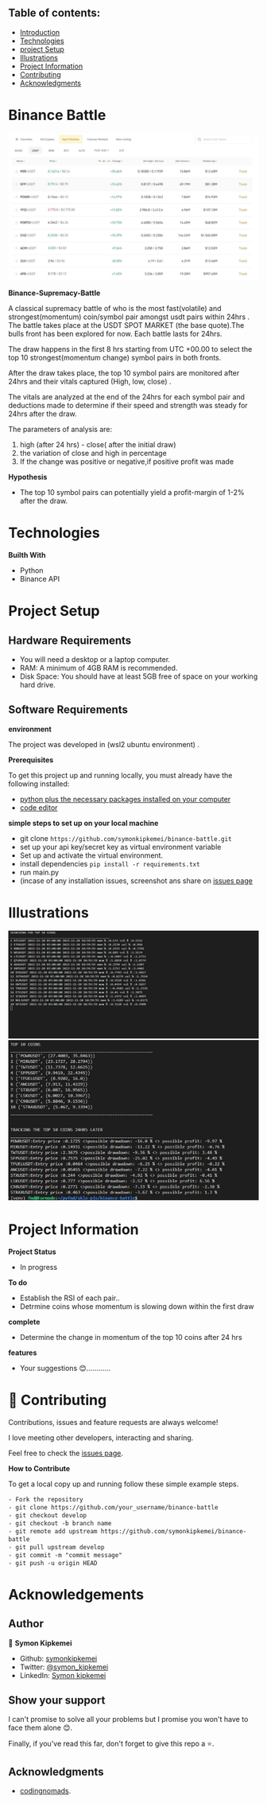 
## Table of contents:
- [Introduction](#intro)
- [Technologies](#tech)
- [project Setup](#projo)
- [Illustrations](#illus)
- [Project Information](#info)
- [Contributing](#contri)
- [Acknowledgments](#know)

<INTRODUCTION>

<h1 id="intro">Binance Battle</h1>

![Networth](img/battle.JPG)

**Binance-Supremacy-Battle**

A classical supremacy battle of who is the most fast(volatile) and strongest(momentum) coin/symbol pair  amongst usdt pairs within 24hrs . The battle takes place at the USDT SPOT MARKET (the base quote).The bulls front has been explored for now. Each battle lasts for 24hrs.

The draw  happens in the first 8 hrs starting from UTC +00.00  to select the top 10 strongest(momentum change) symbol pairs  in both fronts.

After the draw takes place, the top 10 symbol pairs are monitored after 24hrs and their vitals captured (High, low, close) .

The vitals are analyzed at the end of the 24hrs for each symbol pair and deductions made to determine if their speed and strength was steady for 24hrs after the draw.

The parameters of analysis are:

1. high (after 24 hrs) - close( after the initial draw)
2. the variation of close and high in percentage
4. If the change was positive or negative,if positive profit was made


**Hypothesis**

- The top 10 symbol pairs can potentially yield a profit-margin of 1-2% after the draw.


<TECHNOLOGIES>

<h1 id="tech">Technologies</h1>

**Builth With**
- Python
- Binance API


<PROJECT-SETUP>

<h1 id="projo">Project Setup</h1>


## Hardware Requirements
- You will need a desktop or a laptop computer.
- RAM: A minimum of 4GB RAM is recommended.
- Disk Space: You should have at least 5GB free of space on your working hard drive.

## Software Requirements

**environment**

The project was developed in (wsl2 ubuntu environment) .

**Prerequisites**

To get this project up and running locally, you must already have the following installed:
- [python plus the necessary packages installed on your computer](https://www.python.org/downloads/)
- [code editor ](https://code.visualstudio.com/)


**simple steps to set up on your local machine**

- git clone ```https://github.com/symonkipkemei/binance-battle.git ```
- set up your api key/secret key as virtual environment variable
- Set up and activate the virtual environment.
- install dependencies ```pip install -r requirements.txt```
- run main.py
- (incase of any installation issues,  screenshot ans share on [issues page](https://github.com/symonkipkemei/binance-battle/issues)


<ILLUSTRATIONS>

<h1 id="illus">Illustrations</h1>

![Search](img/search.JPG)
![Search](img/search2.JPG)

<PROJECT-INFORMATION>

<h1 id="info">Project Information</h1>

**Project Status**
- In progress

**To do**
-  Establish the RSI of each pair..
-  Detrmine coins whose momentum is slowing down within the first draw

**complete**
- Determine the change in momentum  of the top 10 coins after 24 hrs

**features**
- Your suggestions 😊............

<CONTRIBUTING>

<h1 id="contri">🤝 Contributing</h1>

Contributions, issues and feature requests are always welcome!

I love meeting other developers, interacting and sharing.

Feel free to check the [issues page](https://github.com/symonkipkemei/binance-battle/issues).

**How to Contribute**

To get a local copy up and running follow these simple example steps.

```
- Fork the repository
- git clone https://github.com/your_username/binance-battle
- git checkout develop
- git checkout -b branch name
- git remote add upstream https://github.com/symonkipkemei/binance-battle
- git pull upstream develop
- git commit -m "commit message"
- git push -u origin HEAD
```


<ACKNOWLEDGMENTS>

<h1 id="know">Acknowledgements</h1>

## Author

👤 **Symon Kipkemei**

- Github: [symonkipkemei](https://github.com/symonkipkemei)
- Twitter: [@symon_kipkemei](https://twitter.com/symon_kipkemei)
- LinkedIn: [Symon kipkemei](https://www.linkedin.com/in/symon-kipkemei/)


## Show your support


I can't promise to solve all your problems but I promise you won't have 
to face them alone 😊.

Finally, if you've read this far, don't forget to give this repo a ⭐️. 


## Acknowledgments

- [codingnomads](https://codingnomads.co/).



